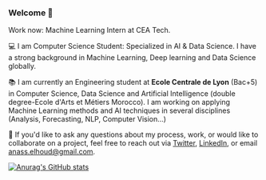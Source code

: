 ### Welcome 👋

Work now: Machine Learning Intern at CEA Tech.

💻 I am Computer Science Student: Specialized in AI & Data Science. I have a strong background in Machine Learning, Deep learning and Data Science globally.

📚 I am currently an Engineering student at **Ecole Centrale de Lyon** (Bac+5) in Computer Science, Data Science and Artificial Intelligence (double degree-Ecole d'Arts et Métiers Morocco). I am working on applying Machine Learning methods and AI techniques in several disciplines (Analysis, Forecasting, NLP, Computer Vision...)

📩  If you'd like to ask any questions about my process, work, or would like to collaborate on a project, feel free to reach out via [Twitter](https://twitter.com/AnassElHoud), [LinkedIn](https://www.linkedin.com/in/anass-elhoud/), or email anass.elhoud@gmail.com.

[![Anurag's GitHub stats](https://github-readme-stats.vercel.app/api?username=anasselhoud)](https://github.com/anuraghazra/github-readme-stats)


<!--
**anasselhoud/anasselhoud** is a ✨ _special_ ✨ repository because its `README.md` (this file) appears on your GitHub profile.

Here are some ideas to get you started:

- 🔭 I’m currently working on ...
- 🌱 I’m currently learning ...
- 👯 I’m looking to collaborate on ...
- 🤔 I’m looking for help with ...
- 💬 Ask me about ...
- 📫 How to reach me: ...
- 😄 Pronouns: ...
- ⚡ Fun fact: ...
-->
